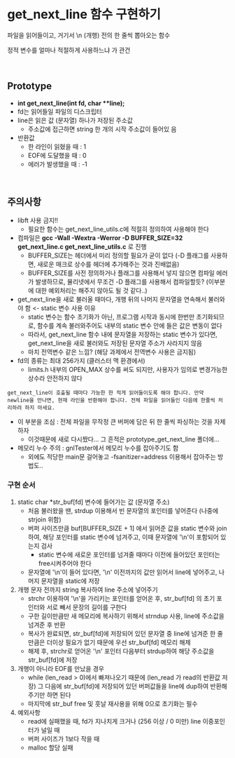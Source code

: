 # get_next_line 함수 구현하기
파일을 읽어들이고, 거기서 \n (개행) 전의 한 줄씩 뽑아오는 함수

정적 변수를 얼마나 적절하게 사용하느냐 가 관건

<br>

## Prototype
- **int get_next_line(int fd, char \*\*line);**
- fd는 읽어들일 파일의 디스크립터
- line은 읽은 값 (문자열) 하나가 저장된 주소값
	- 주소값에 접근하면 string 한 개의 시작 주소값이 들어있 음
- 반환값
	- 한 라인이 읽혔을 때 : 1
	- EOF에 도달했을 때 : 0
	- 에러가 발생했을 때 : -1

<br>

## 주의사항
- libft 사용 금지!!
	- 필요한 함수는 get_next_line_utils.c에 적절히 정의하여 사용해야 한다
- 컴파일은 **gcc -Wall -Wextra -Werror -D BUFFER_SIZE=32 get_next_line.c get_next_line_utils.c** 로 진행
	- BUFFER_SIZE는 헤더에서 미리 정의할 필요가 굳이 없다 (-D 플래그를 사용하면, 새로운 매크로 상수를 헤더에 추가해주는 것과 진배없음)
	- BUFFER_SIZE를 사전 정의하거나 플래그를 사용해서 넣지 않으면 컴파일 에러가 발생하므로, 뮬리넷에서 무조건 -D 플래그를 사용해서 컴파일할듯? (이부분에 대한 예외처리는 해주지 않아도 될 것 같다..)
- get_next_line을 새로 불러올 때마다, 개행 뒤의 나머지 문자열을 연속해서 불러와야 함 <- static 변수 사용 이유
	- static 변수는 함수 초기화가 아닌, 프로그램 시작과 동시에 한번만 초기화되므로, 함수를 계속 불러와주어도 내부의 static 변수 안에 들은 값은 변동이 없다
	- 따라서, get_next_line 함수 내에 문자열을 저장하는 static 변수가 있다면, get_next_line을 새로 불러와도 저장된 문자열 주소가 사라지지 않음
	- 마치 전역변수 같은 느낌? (해당 과제에서 전역변수 사용은 금지됨)
- fd의 종류는 최대 256가지 (클러스터 맥 환경에서)
	- limits.h 내부의 OPEN_MAX 상수를 써도 되지만, 사용자가 임의로 변경가능한 상수라 안전하지 않다
```
get_next_line이 호출될 때마다 가능한 한 적게 읽어들이도록 해야 합니다. 만약 newline을 만나면, 현재 라인을 반환해야 합니다. 전체 파일을 읽어들인 다음에 한줄씩 처리하려 하지 마세요.
```
- 이 부분을 조심 : 전체 파일을 무작정 큰 버퍼에 담은 뒤 한 줄씩 파싱하는 것을 자제하자
	- 이것때문에 새로 다시짰다... 그 흔적은 prototype_get_next_line 폴더에...
- 메모리 누수 주의 : gnlTester에서 메모리 누수를 잡아주기도 함
	- 외에도 적당한 main문 걸어놓고 -fsanitizer=address 이용해서 잡아주는 방법도..


### 구현 순서
1. static char *str_buf[fd] 변수에 들어가는 값 (문자열 주소)
	- 처음 불러왔을 땐, strdup 이용해서 빈 문자열의 포인터를 넣어준다 (나중에 strjoin 위함)
	- 버퍼 사이즈만큼 buf[BUFFER_SIZE + 1] 에서 읽어준 값을 static 변수와 join하여, 해당 포인터를 static 변수에 넘겨주고, 이때 문자열에 '\n'이 포함되어 있는지 검사
		- static 변수에 새로운 포인터를 넘겨줄 때마다 이전에 들어있던 포인터는 free시켜주어야 한다
	- 문자열에 '\n'이 들어 있다면, '\n' 이전까지의 값만 읽어서 line에 넣어주고, 나머지 문자열을 static에 저장
2. 개행 문자 전까지 string 복사하여 line 주소에 넣어주기
	- strchr 이용하여 '\n'을 가리키는 포인터를 얻어온 후, str_buf[fd] 의 초기 포인터와 서로 빼서 문장의 길이를 구한다
	- 구한 길이만큼만 새 메모리에 복사하기 위해서 strndup 사용, line에 주소값을 넘겨준 후 반환
	- 복사가 완료되면, str_buf[fd]에 저장되어 있던 문자열 중 line에 넘겨준 한 줄만큼은 더이상 필요가 없기 때문에 우선 str_buf[fd] 메모리 해제
	- 해제 후, strchr로 얻어온 '\n' 포인터 다음부터 strdup하여 해당 주소값을 str_buf[fd]에 저장
3. 개행이 아니라 EOF를 만났을 경우
	- while (len_read > 0)에서 빠져나오기 때문에 (len_read 가 read의 반환값 저장) 그 다음에 str_buf[fd]에 저장되어 있던 버퍼값들을 line에 dup하여 반환해주기만 하면 된다
	- 마지막에 str_buf free 및 훗날 재사용을 위해 0으로 초기화는 필수
4. 예외사항
	- read에 실패했을 때, fd가 지나치게 크거나 (256 이상 / 0 미만) line 이중포인터가 널일 때
	- 버퍼 사이즈가 1보다 작을 때
	- malloc 할당 실패

